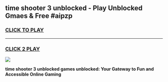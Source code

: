 
## time shooter 3 unblocked - Play Unblocked Gmaes & Free #aipzp
<h3>
<a href="https://news.freeplayer.one?title=time_shooter_3_unblocked&ref=24F">CLICK TO PLAY</a></h3>
<hr>

<h3>
<a href="https://news.freeplayer.one?title=time_shooter_3_unblocked&ref=24F">CLICK 2 PLAY</a>
  
</h3>

<a href="https://news.freeplayer.one?title=time_shooter_3_unblocked&ref=24F/"><img src="https://clearcache.store/games.png"></a>


**time shooter 3 unblocked games unblocked: Your Gateway to Fun and Accessible Online Gaming**
